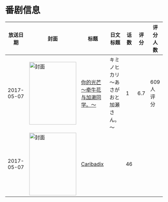 # 番剧信息

|放送日期|封面|标题|日文标题|话数|评分|评分人数|
|---|---|---|---|---|---|---|
|2017-05-07|<img src="//lain.bgm.tv/pic/cover/c/a7/4f/211882_jjJJ7.jpg" alt="封面" style="width:150px;height:200px;object-fit:cover;">|[你的光芒 ～牵牛花与加濑同学。～](https://bangumi.tv/subject/211882)|キミノヒカリ ～あさがおと加瀬さん。～|1|6.7|609人评分|
|2017-05-07|<img src="//lain.bgm.tv/pic/cover/c/61/f6/258392_V06nU.jpg" alt="封面" style="width:150px;height:200px;object-fit:cover;">|[Caribadix](https://bangumi.tv/subject/258392)||46|||
